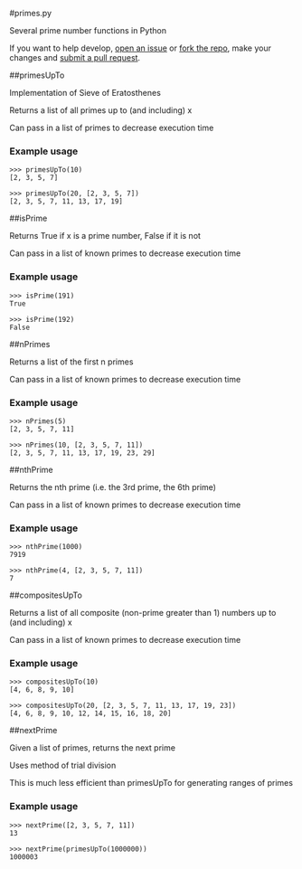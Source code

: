 #primes.py

Several prime number functions in Python

If you want to help develop, [open an issue](https://github.com/liam-m/primes.py/issues/new) or [fork the repo](https://github.com/liam-m/primes.py/fork), make your changes and [submit a pull request](https://github.com/liam-m/primes.py/compare/).

##primesUpTo
    
Implementation of Sieve of Eratosthenes

Returns a list of all primes up to (and including) x

Can pass in a list of primes to decrease execution time

### Example usage

```
>>> primesUpTo(10)
[2, 3, 5, 7]

>>> primesUpTo(20, [2, 3, 5, 7])
[2, 3, 5, 7, 11, 13, 17, 19]
```

##isPrime

Returns True if x is a prime number, False if it is not

Can pass in a list of known primes to decrease execution time

### Example usage

```
>>> isPrime(191)
True

>>> isPrime(192)
False
```

##nPrimes

Returns a list of the first n primes

Can pass in a list of known primes to decrease execution time

### Example usage

```
>>> nPrimes(5)
[2, 3, 5, 7, 11]

>>> nPrimes(10, [2, 3, 5, 7, 11])
[2, 3, 5, 7, 11, 13, 17, 19, 23, 29]
```

##nthPrime

Returns the nth prime (i.e. the 3rd prime, the 6th prime)

Can pass in a list of known primes to decrease execution time 

### Example usage

```
>>> nthPrime(1000)
7919

>>> nthPrime(4, [2, 3, 5, 7, 11])
7
```

##compositesUpTo

Returns a list of all composite (non-prime greater than 1) numbers up to (and including) x

Can pass in a list of known primes to decrease execution time

### Example usage

```
>>> compositesUpTo(10)
[4, 6, 8, 9, 10]

>>> compositesUpTo(20, [2, 3, 5, 7, 11, 13, 17, 19, 23])
[4, 6, 8, 9, 10, 12, 14, 15, 16, 18, 20]
```

##nextPrime

Given a list of primes, returns the next prime

Uses method of trial division
    
This is much less efficient than primesUpTo for generating ranges of primes

### Example usage

```
>>> nextPrime([2, 3, 5, 7, 11])
13

>>> nextPrime(primesUpTo(1000000))
1000003
```
